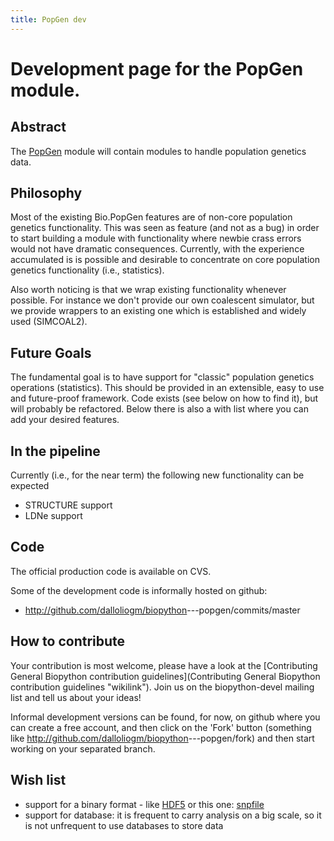 ```yaml
---
title: PopGen dev
---
```


Development page for the PopGen module.
=======================================

Abstract
--------

The [PopGen](PopGen "wikilink") module will contain modules to handle
population genetics data.

Philosophy
----------

Most of the existing Bio.PopGen features are of non-core population
genetics functionality. This was seen as feature (and not as a bug) in
order to start building a module with functionality where newbie crass
errors would not have dramatic consequences. Currently, with the
experience accumulated is is possible and desirable to concentrate on
core population genetics functionality (i.e., statistics).

Also worth noticing is that we wrap existing functionality whenever
possible. For instance we don't provide our own coalescent simulator,
but we provide wrappers to an existing one which is established and
widely used (SIMCOAL2).

Future Goals
------------

The fundamental goal is to have support for "classic" population
genetics operations (statistics). This should be provided in an
extensible, easy to use and future-proof framework. Code exists (see
below on how to find it), but will probably be refactored. Below there
is also a with list where you can add your desired features.

In the pipeline
---------------

Currently (i.e., for the near term) the following new functionality can
be expected

-   STRUCTURE support
-   LDNe support

Code
----

The official production code is available on CVS.

Some of the development code is informally hosted on github:

-   <http://github.com/dalloliogm/biopython>---popgen/commits/master

How to contribute
-----------------

Your contribution is most welcome, please have a look at the
[Contributing General Biopython contribution
guidelines](Contributing General Biopython contribution guidelines "wikilink").
Join us on the biopython-devel mailing list and tell us about your
ideas!

Informal development versions can be found, for now, on github where you
can create a free account, and then click on the 'Fork' button
(something like <http://github.com/dalloliogm/biopython>---popgen/fork)
and then start working on your separated branch.

Wish list
---------

-   support for a binary format - like [HDF5](http://www.pytables.org)
    or this one:
    [snpfile](http://lists.open-bio.org/pipermail/biopython/2008-December/004830.html)
-   support for database: it is frequent to carry analysis on a big
    scale, so it is not unfrequent to use databases to store data

